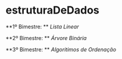 # estruturaDeDados

**1º Bimestre: ** *Lista Linear*

**2º Bimestre: ** *Árvore Binária*

**3º Bimestre: ** *Algoritimos de Ordenação*

